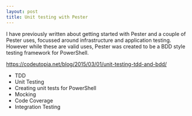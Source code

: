 ```yaml
---
layout: post
title: Unit testing with Pester
---
```


I have previously written about getting started with Pester and a couple of Pester uses, focussed around infrastructure and application testing. However while these are valid uses, Pester was created to be a BDD style testing framework for PowerShell.

https://codeutopia.net/blog/2015/03/01/unit-testing-tdd-and-bdd/

- TDD
- Unit Testing
- Creating unit tests for PowerShell
- Mocking
- Code Coverage
- Integration Testing